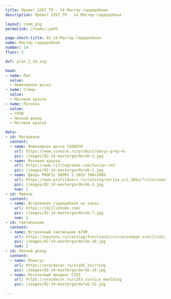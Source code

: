```yaml
---
title: Проект 2207_ТП - 14 Мастер гардеробная
description: Проект 2207_ТП - 14 Мастер гардеробная

layout: room_png
permalink: /rooms/:path

page-short-title: 02-14-Мастер гардеробная
name: Мастер гардеробная
number: 14
floor: 2

dxf: plan_2_14.svg

head:
- name: Пол
  value:
  - Инженерная доска
- name: Стены
  value:
  - Матовая краска
- name: Потолок
  value:
  - ГКЛВ
  - Лепной декор
  - Матовая краска

data:
- id: Материалы
  content:
  - name: Инженерная доска COSWICK
    url: https://www.coswick.ru/product/davys-grey-4/
    pic: /images/02-14-mastergarderob-1.jpg
  - name: Матовая краска
    url: https://www.littlegreene.com/tuscan-red
    pic: /images/02-14-mastergarderob-2.jpg
  - name: Дверь PROFIL DOORS 2.102U 700x2000
    url: https://www.profildoors.ru/catalog/serija_u/2_102u/?color=sand&glass=
    pic: /images/02-14-mastergarderob-3.jpg
    num: 1
- id: Мебель
  content:
  - name: Встроенная гардеробная на заказ
    url: https://idilliohome.com/
    pic: /images/02-14-mastergarderob-7.jpg
    num: 1
- id: Светильники
  content:
  - name: Встроенный светильник ATOM
    url: https://maytoni.ru/catalog/functional/vstraivaemye-svetilniki/dl024-2-02b/
    pic: /images/02-14-mastergarderob-10.jpg
    num: 2
- id: Лепной декор
  content:
  - name: Плинтус 
    url: https://oracdecor.ru/sx105_skirting
    pic: /images/02-14-mastergarderob-14.jpg
  - name: Потолочный молдинг C353
    url: https://oracdecor.ru/c353_cornice_moulding
    pic: /images/02-14-mastergarderob-15.jpg

---
```

